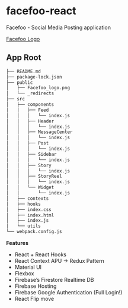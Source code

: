 # facefoo-react
Facefoo - Social Media Posting application

[Facefoo Logo](https://github.com/moisestech/musify-react/blob/master/public/Facefoo_logo.png.png)

## App Root
``` bash
├── README.md
├── package-lock.json
├── public
│   ├── Facefoo_logo.png
│   └── _redirects
├── src
│   ├── components
│   │   ├── Feed
│   │   │   └── index.js
│   │   ├── Header
│   │   │   └── index.js
│   │   ├── MessageCenter
│   │   │   └── index.js
│   │   ├── Post
│   │   │   └── index.js
│   │   ├── Sidebar
│   │   │   └── index.js
│   │   ├── Story
│   │   │   └── index.js
│   │   ├── StoryReel
│   │   │   └── index.js
│   │   └── Widget
│   │       └── index.js
│   ├── contexts
│   ├── hooks
│   ├── index.css
│   ├── index.html
│   ├── index.js
│   └── utils
└── webpack.config.js
```


**Features**
- React + React Hooks
- React Context APU -> Redux Pattern
- Material UI
- Flexbox
- Firebase’s Firestore Realtime DB
- Firebase Hosting
- Firebase Google Authentication (Full Login!)
- React Flip move


